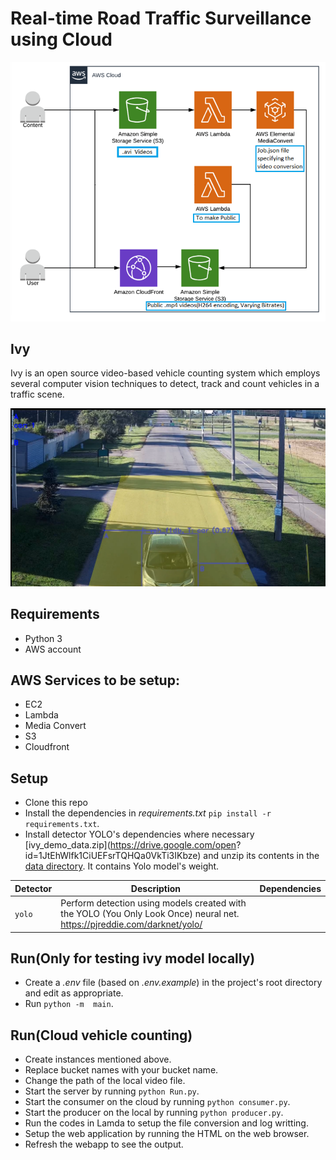 # Real-time Road Traffic Surveillance using Cloud

![FlowChart](FlowChart.png) 

## Ivy
Ivy is an open source video-based vehicle counting system which employs several computer vision techniques to detect, track and count vehicles in a traffic scene.

![Output](Output.png) 

## Requirements
- Python 3
- AWS account

## AWS Services to be setup:
- EC2
- Lambda
- Media Convert
- S3
- Cloudfront

## Setup
- Clone this repo 
- Install the dependencies in _requirements.txt_ `pip install -r requirements.txt`.
- Install detector YOLO's dependencies where necessary [ivy_demo_data.zip](https://drive.google.com/open?    id=1JtEhWlfk1CiUEFsrTQHQa0VkTi3IKbze) and unzip its contents in the [data directory](/data). It contains Yolo model's weight.

| Detector | Description | Dependencies |
|---|---|---|
| `yolo` | Perform detection using models created with the YOLO (You Only Look Once) neural net. https://pjreddie.com/darknet/yolo/ | |


## Run(Only for testing ivy model locally)
- Create a _.env_ file (based on _.env.example_) in the project's root directory and edit as appropriate.
- Run `python -m  main`.

## Run(Cloud vehicle counting)
- Create instances mentioned above. 
- Replace bucket names with your bucket name.
- Change the path of the local video file.
- Start the server by running `python Run.py`.
- Start the consumer on the cloud by running `python consumer.py`.
- Start the producer on the local by running `python producer.py`.
- Run the codes in Lamda to setup the file conversion and log writting.
- Setup the web application by running the HTML on the web browser.
- Refresh the webapp to see the output.



